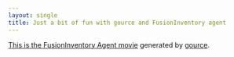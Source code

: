 ```yaml
---
layout: single
title: Just a bit of fun with gource and FusionInventory agent
---
```


[This is the FusionInventory Agent movie](http://www.dailymotion.com/video/xdejd6_gource-of-fusioninventory-agent_tech) generated by <a title="gource" href="http://code.google.com/p/gource/" target="_blank">gource</a>.

